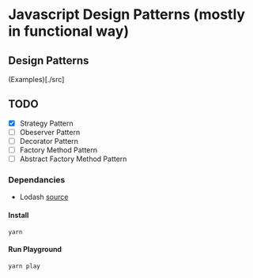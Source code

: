 # Javascript Design Patterns (mostly in functional way)

## Design Patterns

(Examples)[./src]

## TODO

- [x] Strategy Pattern
- [ ] Obeserver Pattern
- [ ] Decorator Pattern
- [ ] Factory Method Pattern
- [ ] Abstract Factory Method Pattern

### Dependancies

- Lodash [source](https://github.com/lodash/lodash)

#### Install

```shell
yarn
```

#### Run Playground

```shell
yarn play
```
